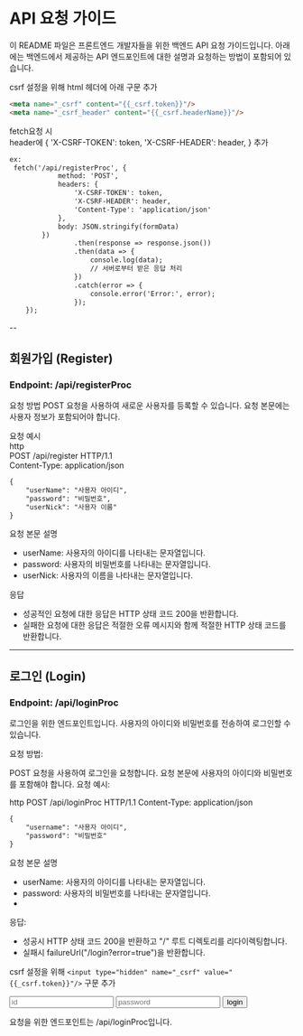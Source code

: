 # API 요청 가이드
이 README 파일은 프론트엔드 개발자들을 위한 백엔드 API 요청 가이드입니다. 아래에는 백엔드에서 제공하는 API 엔드포인트에 대한 설명과 요청하는 방법이 포함되어 있습니다.

csrf 설정을 위해 html 헤더에 아래 구문 추가
```html
<meta name="_csrf" content="{{_csrf.token}}"/>  
<meta name="_csrf_header" content="{{_csrf.headerName}}"/>  
```
fetch요청 시  
header에 { 'X-CSRF-TOKEN': token, 'X-CSRF-HEADER': header, } 추가  
```html
ex:  
 fetch('/api/registerProc', {
            method: 'POST',
            headers: {
                'X-CSRF-TOKEN': token,
                'X-CSRF-HEADER': header,
                'Content-Type': 'application/json'
            },
            body: JSON.stringify(formData)
        })
                .then(response => response.json())
                .then(data => {
                    console.log(data);
                    // 서버로부터 받은 응답 처리
                })
                .catch(error => {
                    console.error('Error:', error);
                });
    });
```
--
## 회원가입 (Register)
### Endpoint: /api/registerProc

요청 방법
POST 요청을 사용하여 새로운 사용자를 등록할 수 있습니다. 요청 본문에는 사용자 정보가 포함되어야 합니다.

요청 예시  
http  
POST /api/register HTTP/1.1  
Content-Type: application/json  
```html
{  
    "userName": "사용자 아이디",  
    "password": "비밀번호",  
    "userNick": "사용자 이름"  
}  
```
요청 본문 설명
- userName: 사용자의 아이디를 나타내는 문자열입니다.
- password: 사용자의 비밀번호를 나타내는 문자열입니다.
- userNick: 사용자의 이름을 나타내는 문자열입니다.  

응답
- 성공적인 요청에 대한 응답은 HTTP 상태 코드 200을 반환합니다.
- 실패한 요청에 대한 응답은 적절한 오류 메시지와 함께 적절한 HTTP 상태 코드를 반환합니다.

---
## 로그인 (Login)
### Endpoint: /api/loginProc

로그인을 위한 엔드포인트입니다. 사용자의 아이디와 비밀번호를 전송하여 로그인할 수 있습니다.

요청 방법:

POST 요청을 사용하여 로그인을 요청합니다. 요청 본문에 사용자의 아이디와 비밀번호를 포함해야 합니다.
요청 예시:

http
POST /api/loginProc HTTP/1.1
Content-Type: application/json
```html
{  
    "username": "사용자 아이디",  
    "password": "비밀번호"  
}
```
요청 본문 설명

- userName: 사용자의 아이디를 나타내는 문자열입니다.
- password: 사용자의 비밀번호를 나타내는 문자열입니다.
- 
응답:
- 성공시 HTTP 상태 코드 200을 반환하고 "/" 루트 디렉토리를 리다이렉팅합니다.
- 실패시 failureUrl("/login?error=true")을 반환합니다.

csrf 설정을 위해 ```<input type="hidden" name="_csrf" value="{{_csrf.token}}"/>``` 구문 추가
<form action="/loginProc" method="post">
    <input id="userName" type="text" name="username" placeholder="id"/>
    <input id="password" type="password" name="password" placeholder="password"/>
    <input type="hidden" name="_csrf" value="{{_csrf.token}}"/>
    <input type="submit" value="login"/>
</form>
요청을 위한 엔드포인트는 /api/loginProc입니다.
